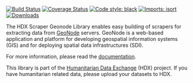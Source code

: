 [![Build Status](https://github.com/OCHA-DAP/hdx-scraper-geonode/actions/workflows/run-python-tests.yaml/badge.svg)](https://github.com/OCHA-DAP/hdx-scraper-geonode/actions/workflows/run-python-tests.yaml)
[![Coverage Status](https://coveralls.io/repos/github/OCHA-DAP/hdx-scraper-geonode/badge.svg?branch=main&ts=1)](https://coveralls.io/github/OCHA-DAP/hdx-scraper-geonode?branch=main)
[![Code style: black](https://img.shields.io/badge/code%20style-black-000000.svg)](https://github.com/psf/black)
[![Imports: isort](https://img.shields.io/badge/%20imports-isort-%231674b1?style=flat&labelColor=ef8336)](https://pycqa.github.io/isort/)
[![Downloads](https://img.shields.io/pypi/dm/hdx-scraper-geonode.svg)](https://pypistats.org/packages/hdx-scraper-geonode)

The HDX Scraper Geonode Library enables easy building of scrapers for extracting data
from [GeoNode](https://geonode.org/) servers. GeoNode is a web-based application and
platform for developing geospatial information systems (GIS) and for deploying spatial
data infrastructures (SDI).

For more information, please read the
[documentation](https://hdx-scraper-geonode.readthedocs.io/en/latest/).

This library is part of the [Humanitarian Data Exchange](https://data.humdata.org/)
(HDX) project. If you have humanitarian related data, please upload your datasets to
HDX.

